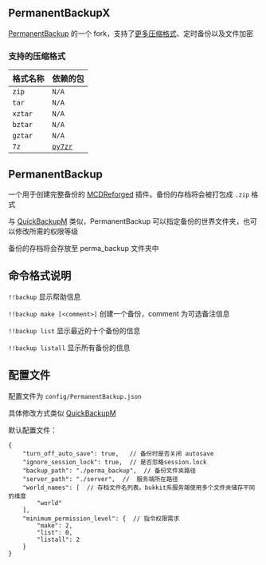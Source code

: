 PermanentBackupX
-----

[PermanentBackup](https://github.com/MCDReforged/PermanentBackup) 的一个 fork，支持了[更多压缩格式](#支持的压缩格式)、定时备份以及文件加密

### 支持的压缩格式

| 格式名称 | 依赖的包                                  |
| -------- | ----------------------------------------- |
| `zip`    | `N/A`                                     |
| `tar`    | `N/A`                                     |
| `xztar`  | `N/A`                                     |
| `bztar`  | `N/A`                                     |
| `gztar`  | `N/A`                                     |
| `7z`     | [`py7zr`](https://pypi.org/project/py7zr) |

PermanentBackup
-----

一个用于创建完整备份的 
[MCDReforged](https://github.com/Fallen-Breath/MCDReforged) 插件。备份的存档将会被打包成 `.zip` 格式

与 [QuickBackupM](https://github.com/TISUnion/QuickBackupM) 类似，PermanentBackup 可以指定备份的世界文件夹，也可以修改所需的权限等级

备份的存档将会存放至 perma_backup 文件夹中

## 命令格式说明

`!!backup` 显示帮助信息

`!!backup make [<comment>]` 创建一个备份，comment 为可选备注信息

`!!backup list` 显示最近的十个备份的信息

`!!backup listall` 显示所有备份的信息

## 配置文件

配置文件为 `config/PermanentBackup.json`

具体修改方式类似 [QuickBackupM](https://github.com/TISUnion/QuickBackupM)

默认配置文件：

```json5
{
    "turn_off_auto_save": true,   // 备份时是否关闭 autosave
    "ignore_session_lock": true,  // 是否忽略session.lock
    "backup_path": "./perma_backup",  // 备份文件夹路径
    "server_path": "./server",  //  服务端所在路径
    "world_names": [  // 存档文件名列表。bukkit系服务端使用多个文件夹储存不同的维度
        "world"
    ],
    "minimum_permission_level": {  // 指令权限需求
        "make": 2,
        "list": 0,
        "listall": 2
    }
}
```
